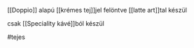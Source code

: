[[Doppio]] alapú [[krémes tej]]jel felöntve
[[latte art]]tal készül

csak [[Speciality kávé]]ból készül

#tejes